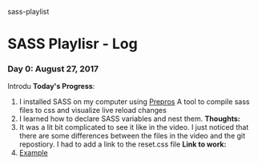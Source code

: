 sass-playlist

# SASS Playlisr - Log

### Day 0: August 27, 2017 
Introdu
**Today's Progress**: 
1. I installed SASS on my computer using [Prepros](https://prepros.io/downloads) A tool to compile sass files to css and visualize live reload changes
2. I learned how to declare SASS variables and nest them.
**Thoughts:** 
1. It was a lit bit complicated to see it like in the video. I just noticed that there are some differences between the files in the video and the git repostiory. I had to add a link to the reset.css file
**Link to work:** 
1. [Example](https://link)

